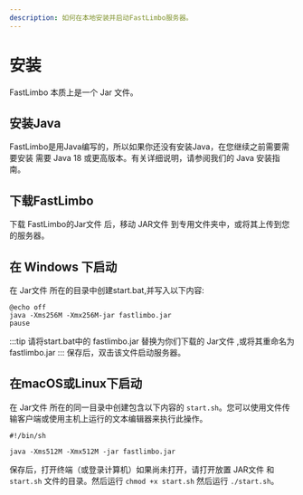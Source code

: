 ```yaml
---
description: 如何在本地安装并启动FastLimbo服务器。
---
```


# 安装
FastLimbo 本质上是一个 Jar 文件。

## 安装Java
FastLimbo是用Java编写的，所以如果你还没有安装Java，在您继续之前需要需要安装  需要 Java 18 或更高版本。有关详细说明，请参阅我们的 Java 安装指南。

## 下载FastLimbo
下载 FastLimbo的Jar文件 后，移动 JAR文件 到专用文件夹中，或将其上传到您的服务器。

## 在 Windows 下启动
在 Jar文件 所在的目录中创建start.bat,并写入以下内容:

```batch title="start.bat"
@echo off
java -Xms256M -Xmx256M-jar fastlimbo.jar
pause
```

:::tip
请将start.bat中的 fastlimbo.jar 替换为你们下载的 Jar文件 ,或将其重命名为 fastlimbo.jar
:::
保存后，双击该文件启动服务器。

## 在macOS或Linux下启动
在 Jar文件 所在的同一目录中创建包含以下内容的 ``start.sh``。您可以使用文件传输客户端或使用主机上运行的文本编辑器来执行此操作。

```batch title="start.sh"
#!/bin/sh

java -Xms512M -Xmx512M -jar fastlimbo.jar
```
保存后，打开终端（或登录计算机）如果尚未打开，请打开放置 JAR文件 和 ``start.sh`` 文件的目录。然后运行 ``chmod +x start.sh`` 然后运行 ``./start.sh``。
